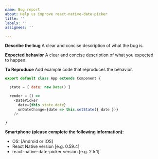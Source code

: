 ```yaml
---
name: Bug report
about: Help us improve react-native-date-picker
title: ''
labels: ''
assignees: ''

---
```


**Describe the bug**
A clear and concise description of what the bug is. 

**Expected behavior**
A clear and concise description of what you expected to happen.

**To Reproduce**
Add example code that reproduces the behavior. 
```javascript
export default class App extends Component {

  state = { date: new Date() }

  render = () =>
    <DatePicker
      date={this.state.date}
      onDateChange={date => this.setState({ date })}
    />

}
```

**Smartphone (please complete the following information):**
 - OS: [Android or iOS]
 - React Native version [e.g. 0.59.4]
 - react-native-date-picker version [e.g. 2.5.1]
